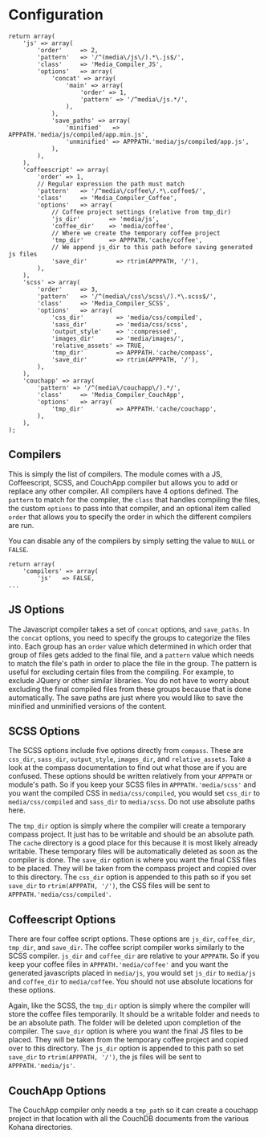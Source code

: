 # Configuration

	return array(
		'js' => array(
			'order'		=> 2,
			'pattern'   => '/^(media\/js\/).*\.js$/',
			'class'     => 'Media_Compiler_JS',
			'options'   => array(
				'concat' => array(
					'main' => array(
						'order' => 1,
						'pattern' => '/^media\/js.*/',
					),
				),
				'save_paths' => array(
					'minified'   => APPPATH.'media/js/compiled/app.min.js',
					'unminified' => APPPATH.'media/js/compiled/app.js',
				),
			),
		),
		'coffeescript' => array(
			'order' => 1,
			// Regular expression the path must match
			'pattern'   => '/^media\/coffee\/.*\.coffee$/',
			'class'     => 'Media_Compiler_Coffee',
			'options'   => array(
				// Coffee project settings (relative from tmp_dir)
				'js_dir'		=> 'media/js',
				'coffee_dir'	=> 'media/coffee',
				// Where we create the temporary coffee project
				'tmp_dir' 		=> APPPATH.'cache/coffee',
				// We append js_dir to this path before saving generated js files
				'save_dir'        => rtrim(APPPATH, '/'),
			),
		),
		'scss' => array(
			'order'		=> 3,
			'pattern'   => '/^(media\/css\/scss\/).*\.scss$/',
			'class'     => 'Media_Compiler_SCSS',
			'options'   => array(
				'css_dir'         => 'media/css/compiled',
				'sass_dir'        => 'media/css/scss',
				'output_style'    => ':compressed',
				'images_dir'      => 'media/images/',
				'relative_assets' => TRUE,
				'tmp_dir'         => APPPATH.'cache/compass',
				'save_dir'        => rtrim(APPPATH, '/'),
			),
		),
		'couchapp' => array(
			'pattern' => '/^(media\/couchapp\/).*/',
			'class'     => 'Media_Compiler_CouchApp',
			'options'   => array(
				'tmp_dir'         => APPPATH.'cache/couchapp',
			),
		),
	);

## Compilers

This is simply the list of compilers. The module comes with a JS, Coffeescript, SCSS, and CouchApp compiler but allows you to add or replace any other compiler. All compilers have 4 options defined. The `pattern` to match for the compiler, the `class` that handles compiling the files, the custom `options` to pass into that compiler, and an optional item called `order` that allows you to specify the order in which the different compilers are run.

You can disable any of the compilers by simply setting the value to `NULL` or `FALSE`.

	return array(
		'compilers' => array(
			'js'   => FALSE,
	...

## JS Options

The Javascript compiler takes a set of `concat` options, and `save_paths`. In the `concat` options, you need to specify the groups to categorize the files into. Each group has an `order` value which determined in which order that group of files gets added to the final file, and a `pattern` value which needs to match the file's path in order to place the file in the group. The pattern is useful for excluding certain files from the compiling. For example, to exclude JQuery or other similar libraries. You do not have to worry about excluding the final compiled files from these groups because that is done automatically. The save paths are just where you would like to save the minified and unminified versions of the content.

## SCSS Options

The SCSS options include five options directly from `compass`. These are `css_dir`, `sass_dir`, `output_style`, `images_dir`, and `relative_assets`. Take a look at the compass documentation to find out what those are if you are confused. These options should be written relatively from your `APPPATH` or module's path. So if you keep your SCSS files in `APPPATH.'media/scss'` and you want the compiled CSS in `media/css/compiled`, you would set `css_dir` to `media/css/compiled` and `sass_dir` to `media/scss`. Do not use absolute paths here.

The `tmp_dir` option is simply where the compiler will create a temporary compass project. It just has to be writable and should be an absolute path. The `cache` directory is a good place for this because it is most likely already writable. These temporary files will be automatically deleted as soon as the compiler is done. The `save_dir` option is where you want the final CSS files to be placed. They will be taken from the compass project and copied over to this directory. The `css_dir` option is appended to this path so if you set `save_dir` to `rtrim(APPPATH, '/')`, the CSS files will be sent to `APPPATH.'media/css/compiled'`.

## Coffeescript Options

There are four coffee script options. These options are `js_dir`, `coffee_dir`, `tmp_dir`, and `save_dir`. The coffee script compiler works similarly to the SCSS compiler. `js_dir` and `coffee_dir` are relative to your `APPPATH`. So if you keep your coffee files in `APPPATH.'media/coffee'` and you want the generated javascripts placed in `media/js`, you would set `js_dir` to `media/js` and `coffee_dir` to `media/coffee`. You should not use absolute locations for these options.

Again, like the SCSS, the `tmp_dir` option is simply where the compiler will store the coffee files temporarily. It should be a writable folder and needs to be an absolute path. The folder will be deleted upon completion of the compiler. The `save_dir` option is where you want the final JS files to be placed. They will be taken from the temporary coffee project and copied over to this directory. The `js_dir` option is appended to this path so set `save_dir` to `rtrim(APPPATH, '/')`, the js files will be sent to `APPPATH.'media/js'`.


## CouchApp Options

The CouchApp compiler only needs a `tmp_path` so it can create a couchapp project in that location with all the CouchDB documents from the various Kohana directories.